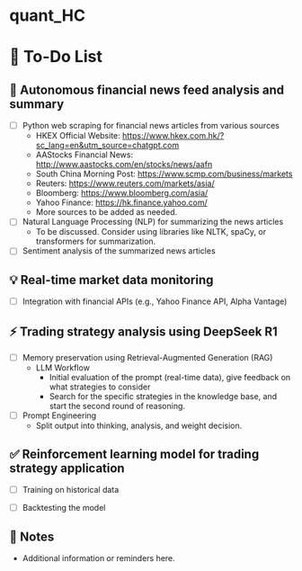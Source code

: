 # quant_HC

# 📝 To-Do List

## 📌 Autonomous financial news feed analysis and summary
- [ ] Python web scraping for financial news articles from various sources
    - HKEX Official Website: https://www.hkex.com.hk/?sc_lang=en&utm_source=chatgpt.com
    - AAStocks Financial News: http://www.aastocks.com/en/stocks/news/aafn
    - South China Morning Post: https://www.scmp.com/business/markets
    - Reuters: https://www.reuters.com/markets/asia/
    - Bloomberg: https://www.bloomberg.com/asia/
    - Yahoo Finance: https://hk.finance.yahoo.com/
    - More sources to be added as needed.
- [ ] Natural Language Processing (NLP) for summarizing the news articles
    - To be discussed. Consider using libraries like NLTK, spaCy, or transformers for summarization.
- [ ] Sentiment analysis of the summarized news articles

## 💡 Real-time market data monitoring
- [ ] Integration with financial APIs (e.g., Yahoo Finance API, Alpha Vantage)

## ⚡ Trading strategy analysis using DeepSeek R1
- [ ] Memory preservation using Retrieval-Augmented Generation (RAG)
    - LLM Workflow
        - Initial evaluation of the prompt (real-time data), give feedback on what strategies to consider
        - Search for the specific strategies in the knowledge base, and start the second round of reasoning.
- [ ] Prompt Engineering 
    - Split output into thinking, analysis, and weight decision. 

## ✅ Reinforcement learning model for trading strategy application
- [ ] Training on historical data
- [ ] Backtesting the model


## 🎯 Notes
- Additional information or reminders here.

